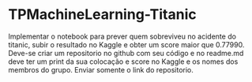 # TPMachineLearning-Titanic

Implementar o notebook para prever quem sobreviveu no acidente do titanic, subir o resultado no Kaggle e obter um score maior que 0.77990. Deve-se criar um repositorio no github com seu código e no readme.md deve ter um print da sua colocação e score no Kaggle e os nomes dos membros do grupo. Enviar somente o link do repositorio.
